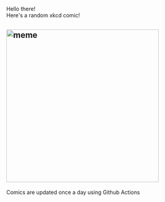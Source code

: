 Hello there! <br>Here's a random xkcd comic!<br>
## <img src="https://imgs.xkcd.com/comics/greenhouse_effect.png" alt="meme" width="400"/><br>
Comics are updated once a day using Github Actions